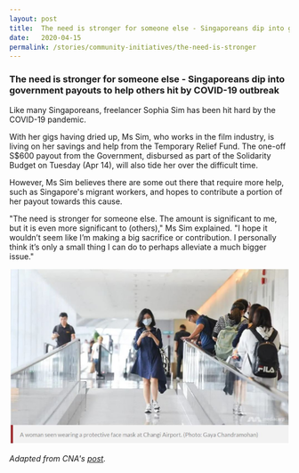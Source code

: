 ```yaml
---
layout: post
title:  The need is stronger for someone else - Singaporeans dip into government payouts to help others hit by COVID-19 outbreak
date:   2020-04-15
permalink: /stories/community-initiatives/the-need-is-stronger
---
```


### The need is stronger for someone else - Singaporeans dip into government payouts to help others hit by COVID-19 outbreak

Like many Singaporeans, freelancer Sophia Sim has been hit hard by the COVID-19 pandemic.

With her gigs having dried up, Ms Sim, who works in the film industry, is living on her savings and help from the Temporary Relief Fund. The one-off S$600 payout from the Government, disbursed as part of the Solidarity Budget on Tuesday (Apr 14), will also tide her over the difficult time.

However, Ms Sim believes there are some out there that require more help, such as Singapore's migrant workers, and hopes to contribute a portion of her payout towards this cause. 

"The need is stronger for someone else. The amount is significant to me, but it is even more significant to (others)," Ms Sim explained. "I hope it wouldn’t seem like I’m making a big sacrifice or contribution. I personally think it’s only a small thing I can do to perhaps alleviate a much bigger issue."

![The Need is Stronger](/images/stories/needisstronger.JPG/)

_Adapted from CNA's [post](https://www.channelnewsasia.com/news/singapore/covid19-help-others-stronger-need-government-payouts-12643118)._
